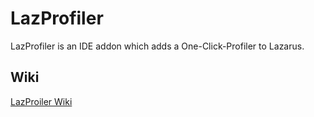 # LazProfiler

LazProfiler is an IDE addon which adds a One-Click-Profiler to Lazarus. 

## Wiki

[LazProiler Wiki](http://wiki.freepascal.org/LazProfiler)
